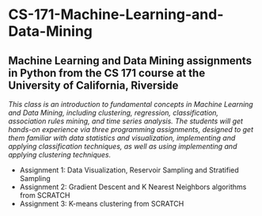 # CS-171-Machine-Learning-and-Data-Mining
## Machine Learning and Data Mining assignments in Python from the CS 171 course at the University of California, Riverside

*This class is an introduction to fundamental concepts in Machine Learning and Data Mining, including clustering, regression, classification, association rules mining, and time series analysis. The students will get hands-on experience via three programming assignments, designed to get them familiar with data statistics and visualization, implementing and applying classification techniques, as well as using implementing and applying clustering techniques.*

- Assignment 1: Data Visualization, Reservoir Sampling and Stratified Sampling
- Assignment 2: Gradient Descent and K Nearest Neighbors algorithms from SCRATCH
- Assignment 3: K-means clustering from SCRATCH
